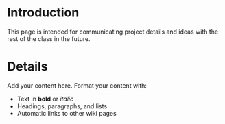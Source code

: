 # Introduction #

This page is intended for communicating project details and ideas with the rest of the class in the future.


# Details #

Add your content here.  Format your content with:
  * Text in **bold** or _italic_
  * Headings, paragraphs, and lists
  * Automatic links to other wiki pages